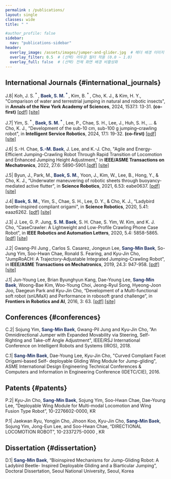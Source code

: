 ```yaml
---
permalink : /publications/
layout: single
classes: wide
title: " "

#author_profile: false
sidebar:
  nav: "publications-sidebar"
header:
  overlay_image: /assets/images/jumper-and-glider.jpg  # 헤더 배경 이미지
  overlay_filter: 0.5  # (선택) 어두운 필터 적용 (0.0 ~ 1.0)
  overlay_full: false  # (선택) 전체 화면 배경 비활성화
---
```




## International Journals {#international_journals}

J.8| Koh, J. S.<sup> * </sup>, <font color="#213363"><b>Baek, S. M.<sup> * </sup></b></font>, Kim, B.<sup> * </sup>, Cho, K. J., & Kim, H. Y., "Comparison of water and terrestrial jumping in natural and robotic insects", in **Annals of the New York Academy of Sciences**, 2024, 1537.1: 13-31. <b>(co-first)</b> [[pdf]][comp_water_ground_jump_pdf] [[site]][comp_water_ground_jump_link]

J.7| Yim, S.<sup> * </sup>, <font color="#213363"><b>Baek, S. M.<sup> * </sup></b></font>, Lee, P., Chae, S. H., Lee, J., Huh, S. H., ... & Cho, K. J., "Development of the sub-10 cm, sub-100 g jumping–crawling robot", in **Intelligent Service Robotics**, 2024, 17.1: 19-32. <b>(co-first)</b> [[pdf]][sub10_pdf] [[site]][sub10_link]

J.6| S.-H. Chae, <font color="#213363"><b>S.-M. Baek</b></font>, J. Lee, and K.-J. Cho, "Agile and Energy-Efficient Jumping-Crawling Robot Through Rapid Transition of Locomotion and Enhanced Jumping Height Adjustment," in **IEEE/ASME Transactions on Mechatronics**, 2022, 27.6: 5890-5901.[[pdf]][agile_pdf] [[site]][agile_link]

J.5| Byun, J., Park, M., <font color="#213363"><b>Baek, S. M.</b></font>, Yoon, J., Kim, W., Lee, B., Hong, Y., & Cho, K. J., “Underwater maneuvering of robotic sheets through buoyancy-mediated active flutter", in **Science Robotics**, 2021, 6.53: eabe0637. [[pdf]][leaf_pdf] [[site]][leaf_link]

J.4| <font color="#213363"><b>Baek, S. M.</b></font>, Yim, S., Chae, S. H., Lee, D. Y., & Cho, K. J., “Ladybird beetle–inspired compliant origami", in **Science Robotics**, 2020, 5.41: eaaz6262. [[pdf]][ladybird_pdf] [[site]][ladybird_link]

J.3| J. Lee, G. P. Jung, <font color="#213363"><b>S. M. Baek</b></font>, S. H. Chae, S. Yim, W. Kim, and K. J. Cho, “CaseCrawler: A Lightweight and Low-Profile Crawling Phone Case Robot", in **IEEE Robotics and Automation Letters**, 2020, 5.4: 5858-5865. [[pdf]][case_pdf] [[site]][case_link]

J.2| Gwang-Pil Jung , Carlos S. Casarez, Jongeun Lee, <font color="#213363"><b>Sang-Min Baek</b></font>, So-Jung Yim, Soo-Hwan Chae, Ronald S. Fearing, and Kyu-Jin Cho, "JumpRoACH: A Trajectory-Adjustable Integrated Jumping-Crawling Robot", in **IEEE/ASME Transactions on Mechatronics**, 2019, 24.3: 947-958. [[pdf]][jumproach_pdf] [[site]][jumproach_link]

J.1| Jun-Young Lee, Brian Byunghyun Kang, Dae-Young Lee, <font color="#213363"><b>Sang-Min Baek</b></font>, Woong-Bae Kim, Woo-Young Choi, Jeong-Ryul Song, Hyeong-Joon Joo, Daegeun Park and Kyu-Jin Cho, “Development of a Multi-functional soft robot (snUMaX) and Performance in robosoft grand challenge”, in **Frontiers in Robotics and AI**, 2016, 3: 63. [[pdf]][snumax_pdf] [[site]][snumax_link]


[comp_water_ground_jump_pdf]: /assets/publications/
[comp_water_ground_jump_link]: /assets/publications/

[sub10_pdf]: /assets/publications/
[sub10_link]: /assets/publications/

[agile_pdf]: /assets/publications/
[agile_link]: /assets/publications/

[leaf_pdf]: /assets/publications/
[leaf_link]: /assets/publications/

[ladybird_pdf]: /assets/publications/
[ladybird_link]: /assets/publications/

[case_pdf]: /assets/publications/
[case_link]: /assets/publications/

[jumproach_pdf]: /assets/publications/
[jumproach_link]: /assets/publications/

[snumax_pdf]: /assets/publications/
[snumax_link]: /assets/publications/


## Conferences {#conferences}

C.2| Sojung Yim, <font color="#213363"><b>Sang-Min Baek</b></font>, Gwang-Pil Jung and Kyu-Jin Cho, ”An Omnidirectional Jumper with Expanded Movability via Steering, Self-Righting and Take-off Angle Adjustment", IEEE/RSJ International Conference on Intelligent Robots and Systems (IROS), 2018.

C.1| <font color="#213363"><b>Sang-Min Baek</b></font>, Dae-Young Lee, Kyu-Jin Cho, "Curved Compliant Facet Origami-based Self- deployable Gliding Wing Module for Jump-gliding", ASME International Design Engineering Technical Conferences & Computers and Information in Engineering Conference (IDETC/CIE), 2016.



## Patents {#patents}

P.2| Kyu-Jin Cho, <font color="#213363"><b>Sang-Min Baek</b></font>, Sojung Yim, Soo-Hwan Chae, Dae-Young Lee, “Deployable Wing Module for Multi-modal Locomotion and Wing Fusion Type Robot”, 10-2276602-0000, KR

P.1| Jaekwan Ryu, Yongjin Cho, Jihoon Koo, Kyu-Jin Cho, <font color="#213363"><b>Sang-Min Baek</b></font>, Sojung Yim, Jong-Eun Lee, and Soo-Hwan Chae, “DIRECTIONAL LOCOMOTION ROBOT”, 10-2337275-0000 , KR

## Dissertation {#dissertation}

D.1| <font color="#213363"><b>Sang-Min Baek</b></font>, “Bioinspired Mechanisms for Jump-Gliding Robot: A Ladybird Beetle- Inspired Deployable Gliding and a Biarticular Jumping”, Doctoral Dissertation, Seoul National University, Seoul, Korea
